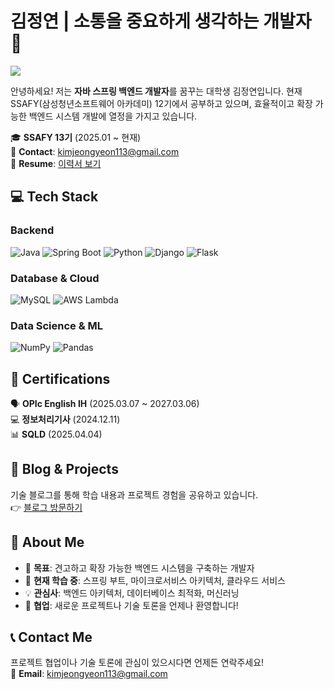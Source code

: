 # 김정연 | 소통을 중요하게 생각하는 개발자 👋

![](https://gh-hits.nomadcoders.workers.dev/view?username=blueconecell&cache)

안녕하세요! 저는 **자바 스프링 백엔드 개발자**를 꿈꾸는 대학생 김정연입니다. 현재 SSAFY(삼성청년소프트웨어 아카데미) 12기에서 공부하고 있으며, 효율적이고 확장 가능한 백엔드 시스템 개발에 열정을 가지고 있습니다.

🎓 **SSAFY 13기** (2025.01 ~ 현재)  
📧 **Contact**: kimjeongyeon113@gmail.com  
📄 **Resume**: [이력서 보기](https://yellow-shift-686.notion.site/1886ea818dfb804d9b88dbdc7c35bf51)  

## 💻 Tech Stack

### Backend
![Java](https://img.shields.io/badge/Java-ED8B00?style=flat-square&logo=openjdk&logoColor=white)
![Spring Boot](https://img.shields.io/badge/Spring%20Boot-6DB33F?style=flat-square&logo=spring&logoColor=white)
![Python](https://img.shields.io/badge/Python-3776AB?style=flat-square&logo=python&logoColor=white)
![Django](https://img.shields.io/badge/Django-092E20?style=flat-square&logo=django&logoColor=white)
![Flask](https://img.shields.io/badge/Flask-000000?style=flat-square&logo=flask&logoColor=white)

### Database & Cloud
![MySQL](https://img.shields.io/badge/MySQL-4479A1?style=flat-square&logo=mysql&logoColor=white)
![AWS Lambda](https://img.shields.io/badge/AWS%20Lambda-FF9900?style=flat-square&logo=awslambda&logoColor=white)

### Data Science & ML
![NumPy](https://img.shields.io/badge/NumPy-013243?style=flat-square&logo=numpy&logoColor=white)
![Pandas](https://img.shields.io/badge/Pandas-150458?style=flat-square&logo=pandas&logoColor=white)

## 📜 Certifications

🗣️ **OPIc English IH** (2025.03.07 ~ 2027.03.06)  
💻 **정보처리기사** (2024.12.11)  
📊 **SQLD** (2025.04.04)

## 📝 Blog & Projects

기술 블로그를 통해 학습 내용과 프로젝트 경험을 공유하고 있습니다.  
👉 [블로그 방문하기](https://blueconecell.oopy.io/)

## 🚀 About Me

- 🎯 **목표**: 견고하고 확장 가능한 백엔드 시스템을 구축하는 개발자
- 🌱 **현재 학습 중**: 스프링 부트, 마이크로서비스 아키텍처, 클라우드 서비스
- 💡 **관심사**: 백엔드 아키텍처, 데이터베이스 최적화, 머신러닝
- 🤝 **협업**: 새로운 프로젝트나 기술 토론을 언제나 환영합니다!

## 📞 Contact Me

프로젝트 협업이나 기술 토론에 관심이 있으시다면 언제든 연락주세요!  
📧 **Email**: kimjeongyeon113@gmail.com
